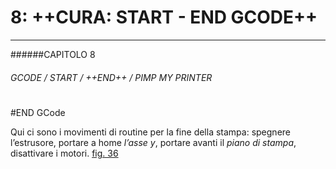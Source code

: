 # 8: ++CURA: START - END GCODE++
---

######CAPITOLO 8
###### GCODE / START / ++END++ / PIMP MY PRINTER

# 

#END GCode

Qui ci sono i movimenti di routine per la fine della stampa: spegnere l’estrusore, portare a home *l’asse y*, portare avanti il *piano di stampa*, disattivare i motori. 
[fig. 36](img/figura36.jpg)